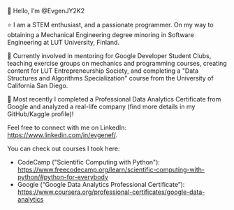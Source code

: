 👋 Hello, I’m @EvgenJY2K2

⭐ I am a STEM enthusiast, and a passionate programmer. On my way to obtaining a Mechanical Engineering degree minoring in Software Engineering at LUT University, Finland.

🌱 Currently involved in mentoring for Google Developer Student Clubs, teaching exercise groups on mechanics and programming courses, creating content for LUT Entrepreneurship Society, and completing a "Data Structures and Algorithms Specialization" course from the University of California San Diego.

🚀 Most recently I completed a Professional Data Analytics Certificate from Google and analyzed a real-life company (find more details in my GitHub/Kaggle profile)!

Feel free to connect with me on LinkedIn: https://www.linkedin.com/in/evgenef/.

You can check out courses I took here:
 - CodeCamp ("Scientific Computing with Python"): https://www.freecodecamp.org/learn/scientific-computing-with-python/#python-for-everybody
 - Google (“Google Data Analytics Professional Certificate”): https://www.coursera.org/professional-certificates/google-data-analytics
